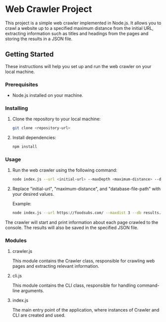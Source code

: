 # Web Crawler Project

This project is a simple web crawler implemented in Node.js. It allows you to crawl a website up to a specified maximum distance from the initial URL, extracting information such as titles and headings from the pages and storing the results in a JSON file.

## Getting Started

These instructions will help you set up and run the web crawler on your local machine.

### Prerequisites

- Node.js installed on your machine.

### Installing

1. Clone the repository to your local machine:

   ```bash
   git clone <repository-url>
2. Install dependencies:

   ```bash
   npm install
### Usage
1. Run the web crawler using the following command:

   ```bash
   node index.js --url <initial-url> --maxDepth <maximum-distance> --databaseFile <database-file-path>
2. Replace "initial-url", "maximum-distance", and "database-file-path" with your desired values.

   Example:

   ```bash
   node index.js --url https://foodsubs.com/ --maxdist 3 --db results.json
The crawler will start and print information about each page crawled to the console. The results will also be saved in the specified JSON file.
### Modules
1. crawler.js

    This module contains the Crawler class, responsible for crawling web pages and extracting relevant information.
2. cli.js

    This module contains the CLI class, responsible for handling command-line arguments.
3. index.js

    The main entry point of the application, where instances of Crawler and CLI are created and used.